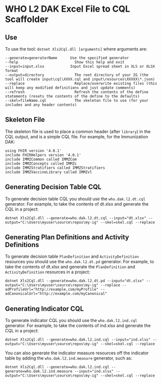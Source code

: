 ﻿# WHO L2 DAK Excel File to CQL Scaffolder

## Use

To use the tool: `dotnet Xls2Cql.dll [arguments]` where arguments are:

```
--generate=generatorName      Use the specified generator
--help                          Show this help and exit
--input=input.xlsx            Input Excel spread sheet in XLS or XLSX format
--output=directory				The root directory of your IG (the tool will create input\cql\XXXX.cql and input\resources\XXXXX\*.json)
--replace                       Replace/overwrite existing files (this will keep any modified definitions and just update comments)
--refresh                       Refresh the contents of the define statements (resets the contents of the define to the defaults)
--skel=fileName.cql             The skeleton file to use (for your includes and any header contents)
```

## Skeleton File

The skeleton file is used to place a common header (after `library`) in the CQL output, and is a simple CQL file. For example, for the Immunization DAK:

```
using FHIR version '4.0.1'
include FHIRHelpers version '4.0.1'
include IMMZCommon called IMMZCom
include IMMZConcepts called IMMZc
include IMMZStratifiers called IMMZStratifiers
include IMMZVaccineLibrary called IMMZvl
```

## Generating Decision Table CQL

To generate decision table CQL you should use the `who.dak.l2.dt.cql` generator. For example, to take the contents of dt.xlsx and generate the CQL in a project:

```
dotnet Xls2Cql.dll --generate=who.dak.l2.dt.cql --input="dt.xlsx" --output="C:\Users\myuser\source\repos\my-ig" --skel=skel.cql --replace
```

## Generating Plan Definitions and Activity Definitions

To generate decision table `PlanDefinition` and `ActivityDefinition` resources you should use the `who.dak.l2.dt.pd` generator. For example, to take the contents of dt.xlsx and generate the `PlanDefinition` and `ActivityDefinition` resources in a project:

```
dotnet Xls2Cql.dll --generate=who.dak.l2.dt.pd --input="dt.xlsx" --output="C:\Users\myuser\source\repos\my-ig" --replace --adProfileUrl="http://example.com/myProfile" --adCanonicalUrl="http://example.com/myCanonical"
```

## Generating Indicator CQL

To generate indicator CQL you should use the `who.dak.l2.ind.cql` generator. For example, to take the contents of ind.xlsx and generate the CQL in a project:

```
dotnet Xls2Cql.dll --generate=who.dak.l2.ind.cql --input="ind.xlsx" --output="C:\Users\myuser\source\repos\my-ig" --skel=skel.cql --replace
```

You can also generate the indicator measure resources off the indicator table by adding the `who.dak.l2.ind.measure` generator, such as:

```
dotnet Xls2Cql.dll --generate=who.dak.l2.ind.cql --generate=who.dak.l2.ind.measure --input="ind.xlsx" --output="C:\Users\myuser\source\repos\my-ig" --skel=skel.cql --replace
```
